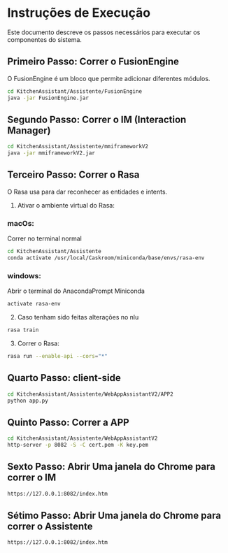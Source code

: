 # Instruções de Execução

Este documento descreve os passos necessários para executar os componentes do sistema.

## Primeiro Passo: Correr o FusionEngine

O FusionEngine é um bloco que permite adicionar diferentes módulos.

```bash
cd KitchenAssistant/Assistente/FusionEngine
java -jar FusionEngine.jar
```

## Segundo Passo: Correr o IM (Interaction Manager)

```bash
cd KitchenAssistant/Assistente/mmiframeworkV2
java -jar mmiframeworkV2.jar
```

## Terceiro Passo: Correr o Rasa

O Rasa usa para dar reconhecer as entidades e intents.

1. Ativar o ambiente virtual do Rasa:
### macOs:
Correr no terminal normal

```bash
cd KitchenAssistant/Assistente
conda activate /usr/local/Caskroom/miniconda/base/envs/rasa-env
```

### windows:
Abrir o terminal do AnacondaPrompt Miniconda

```bash
activate rasa-env
```

2. Caso tenham sido feitas alterações no nlu 

```bash
rasa train
``` 

3. Correr o Rasa:

```bash
rasa run --enable-api --cors="*"
```

## Quarto Passo: client-side 

```bash
cd KitchenAssistant/Assistente/WebAppAssistantV2/APP2
python app.py
```

## Quinto Passo: Correr a APP

```bash
cd KitchenAssistant/Assistente/WebAppAssistantV2
http-server -p 8082 -S -C cert.pem -K key.pem
```

## Sexto Passo: Abrir Uma janela do Chrome para correr o IM         

```bash
https://127.0.0.1:8082/index.htm
```

## Sétimo Passo: Abrir Uma janela do Chrome para correr o Assistente 

```bash
https://127.0.0.1:8082/index.htm
```